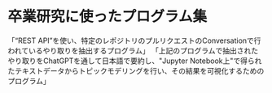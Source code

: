# 卒業研究に使ったプログラム集 
「“REST API”を使い、特定のレポジトリのプルリクエストのConversationで行われているやり取りを抽出するプログラム」
「上記のプログラムで抽出されたやり取りをChatGPTを通して日本語で要約し、"Jupyter Notebook上"で得られたテキストデータからトピックモデリングを行い、その結果を可視化するためのプログラム」
